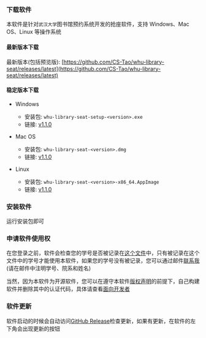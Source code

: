 ### 下载软件

本软件是针对`武汉大学`图书馆预约系统开发的抢座软件，支持 Windows、Mac OS、Linux 等操作系统

#### 最新版本下载

最新版本(包括预览版): [https://github.com/CS-Tao/whu-library-seat/releases/latest](https://github.com/CS-Tao/whu-library-seat/releases/latest)

#### 稳定版本下载

- Windows
    - 安装包: `whu-library-seat-setup-<version>.exe`
    - 链接: [v1.1.0](https://github.com/CS-Tao/whu-library-seat/releases/download/v1.1.0/whu-library-seat-setup-1.1.0.exe)

- Mac OS
    - 安装包: `whu-library-seat-<version>.dmg`
    - 链接: [v1.1.0](https://github.com/CS-Tao/whu-library-seat/releases/download/v1.1.0/whu-library-seat-1.1.0.dmg)

- Linux
    - 安装包: `whu-library-seat-<version>-x86_64.AppImage`
    - 链接: [v1.1.0](https://github.com/CS-Tao/whu-library-seat/releases/download/v1.1.0/whu-library-seat-1.1.0-x86_64.AppImage)

### 安装软件

运行安装包即可

### 申请软件使用权

在您登录之前，软件会检查您的学号是否被记录在[这个文件](https://github.com/CS-Tao/whu-library-seat/blob/user-validation/validation.json)中，只有被记录在这个文件中的学号才能使用本软件，如果您的学号没有被记录，您可以通过邮件[联系我](http://mail.qq.com/cgi-bin/qm_share?t=qm_mailme&email=whucstao@qq.com)(请在邮件中注明学号、院系和姓名)

当然，因为本软件为开源软件，您可以在遵守本软件[版权声明](https://github.com/CS-Tao/whu-library-seat/blob/master/README.md#版权声明)的前提下，自己构建软件并删除其中的认证代码，具体请查看[面向开发者](https://github.com/CS-Tao/whu-library-seat/blob/master/README.md#面向开发者)

### 软件更新

软件启动的时候会自动访问[GitHub Release](https://github.com/CS-Tao/whu-library-seat/releases/latest)检查更新，如果有更新，在软件的左下角会出现更新的按钮
